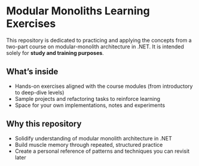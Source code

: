 ﻿# Modular Monoliths Learning Exercises

This repository is dedicated to practicing and applying the concepts from a two-part course on modular-monolith architecture in .NET.
It is intended solely for **study and training purposes**.

## What’s inside

* Hands-on exercises aligned with the course modules (from introductory to deep-dive levels)
* Sample projects and refactoring tasks to reinforce learning
* Space for your own implementations, notes and experiments

## Why this repository

* Solidify understanding of modular monolith architecture in .NET
* Build muscle memory through repeated, structured practice
* Create a personal reference of patterns and techniques you can revisit later